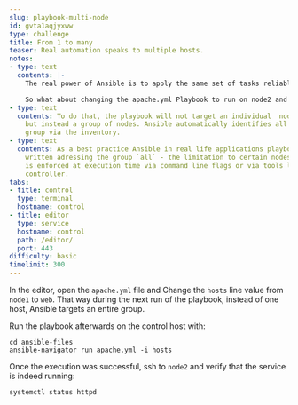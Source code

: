 ```yaml
---
slug: playbook-multi-node
id: gvta1aqjyxww
type: challenge
title: From 1 to many
teaser: Real automation speaks to multiple hosts.
notes:
- type: text
  contents: |-
    The real power of Ansible is to apply the same set of tasks reliably to many hosts.

    So what about changing the apache.yml Playbook to run on node2 and node3?
- type: text
  contents: To do that, the playbook will not target an individual  node in the future,
    but instead a group of nodes. Ansible automatically identifies all hosts in the
    group via the inventory.
- type: text
  contents: As a best practice Ansible in real life applications playbooks are usually
    written adressing the group `all` - the limitation to certain nodes or groups
    is enforced at execution time via command line flags or via tools like Ansible
    controller.
tabs:
- title: control
  type: terminal
  hostname: control
- title: editor
  type: service
  hostname: control
  path: /editor/
  port: 443
difficulty: basic
timelimit: 300
---
```

In the editor, open the `apache.yml` file and Change the `hosts` line value from `node1` to `web`. That way during the next run of the playbook, instead of one host, Ansible targets an entire group.

Run the playbook afterwards on the control host with:

```
cd ansible-files
ansible-navigator run apache.yml -i hosts
```

Once the execution was successful, ssh to `node2` and verify that the service is indeed running:

```
systemctl status httpd
```
